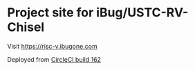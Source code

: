 # Project site for iBug/USTC-RV-Chisel

Visit <https://risc-v.ibugone.com>

Deployed from [CircleCI build 162](https://circleci.com/gh/iBug/USTC-RV-Chisel/162)
